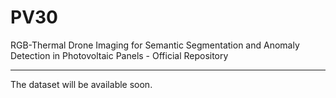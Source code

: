 # PV30
RGB-Thermal Drone Imaging for Semantic Segmentation and Anomaly Detection in Photovoltaic Panels - Official Repository

---

The dataset will be available soon.
